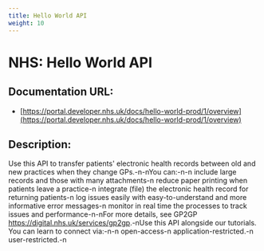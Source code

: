 ```yaml
---
title: Hello World API
weight: 10
---
```


# NHS: Hello World API

## Documentation URL:
 - [https://portal.developer.nhs.uk/docs/hello-world-prod/1/overview](https://portal.developer.nhs.uk/docs/hello-world-prod/1/overview)

## Description:
Use this API to transfer patients' electronic health records between old and new practices when they change GPs.-n-nYou can:-n-n    include large records and those with many attachments-n    reduce paper printing when patients leave a practice-n    integrate (file) the electronic health record for returning patients-n    log issues easily with easy-to-understand and more informative error messages-n    monitor in real time the processes to track issues and performance-n-nFor more details, see GP2GP <https://digital.nhs.uk/services/gp2gp>.-nUse this API alongside our tutorials. You can learn to connect via:-n-n    open-access-n    application-restricted.-n    user-restricted.-n

